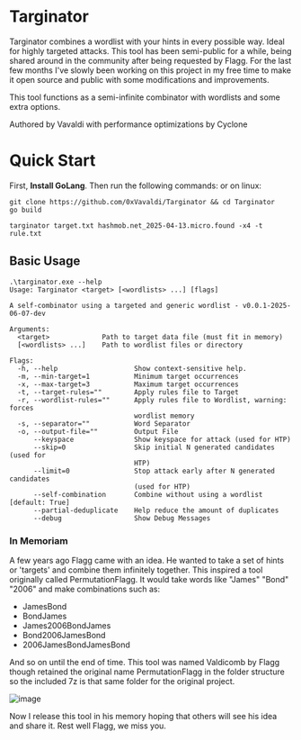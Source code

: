 # Targinator
Targinator combines a wordlist with your hints in every possible way. Ideal for highly targeted attacks. 
This tool has been semi-public for a while, being shared around in the community after being requested by Flagg.
For the last few months I've slowly been working on this project in my free time to make it open source and public with some modifications and improvements.

This tool functions as a semi-infinite combinator with wordlists and some extra options.

Authored by Vavaldi with performance optimizations by Cyclone

# Quick Start
First, **Install GoLang**. Then run the following commands:
or on linux:
```
git clone https://github.com/0xVavaldi/Targinator && cd Targinator
go build
```

```
targinator target.txt hashmob.net_2025-04-13.micro.found -x4 -t rule.txt
```

## Basic Usage
```
.\targinator.exe --help
Usage: Targinator <target> [<wordlists> ...] [flags]

A self-combinator using a targeted and generic wordlist - v0.0.1-2025-06-07-dev

Arguments:
  <target>             Path to target data file (must fit in memory)
  [<wordlists> ...]    Path to wordlist files or directory

Flags:
  -h, --help                   Show context-sensitive help.
  -m, --min-target=1           Minimum target occurrences
  -x, --max-target=3           Maximum target occurrences
  -t, --target-rules=""        Apply rules file to Target
  -r, --wordlist-rules=""      Apply rules file to Wordlist, warning: forces
                               wordlist memory
  -s, --separator=""           Word Separator
  -o, --output-file=""         Output File
      --keyspace               Show keyspace for attack (used for HTP)
      --skip=0                 Skip initial N generated candidates (used for
                               HTP)
      --limit=0                Stop attack early after N generated candidates
                               (used for HTP)
      --self-combination       Combine without using a wordlist [default: True]
      --partial-deduplicate    Help reduce the amount of duplicates
      --debug                  Show Debug Messages
```


### In Memoriam
A few years ago Flagg came with an idea. He wanted to take a set of hints or 'targets' and combine them infinitely together.
This inspired a tool originally called PermutationFlagg. It would take words like "James" "Bond" "2006" and make combinations
such as: 
- JamesBond
- BondJames
- James2006BondJames
- Bond2006JamesBond
- 2006JamesBondJamesBond

And so on until the end of time. This tool was named Valdicomb by Flagg though retained the original name PermutationFlagg in the folder structure so the included 7z is that same folder for the original project.

![image](https://github.com/user-attachments/assets/886bf778-a150-423b-8211-4729b8066bce)

Now I release this tool in his memory hoping that others will see his idea and share it.
Rest well Flagg, we miss you.
